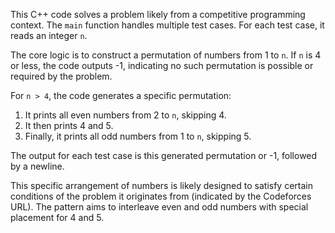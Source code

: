 This C++ code solves a problem likely from a competitive programming context. The `main` function handles multiple test cases. For each test case, it reads an integer `n`.

The core logic is to construct a permutation of numbers from 1 to `n`. If `n` is 4 or less, the code outputs -1, indicating no such permutation is possible or required by the problem.

For `n > 4`, the code generates a specific permutation:
1. It prints all even numbers from 2 to `n`, skipping 4.
2. It then prints 4 and 5.
3. Finally, it prints all odd numbers from 1 to `n`, skipping 5.

The output for each test case is this generated permutation or -1, followed by a newline.

This specific arrangement of numbers is likely designed to satisfy certain conditions of the problem it originates from (indicated by the Codeforces URL). The pattern aims to interleave even and odd numbers with special placement for 4 and 5.